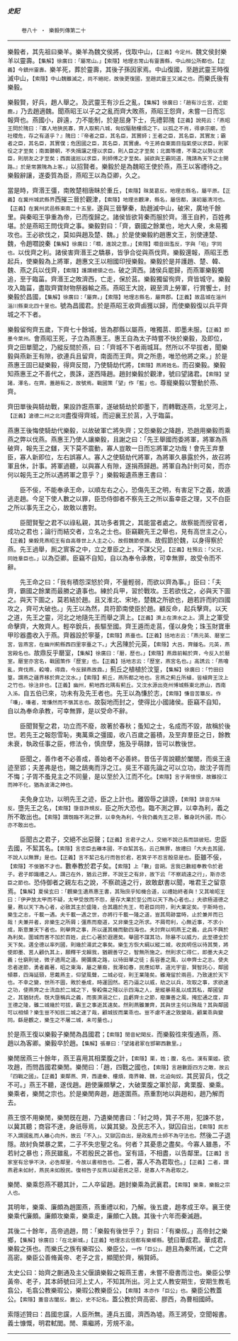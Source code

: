 

##### 史記
　　 `卷八十 ‧ 樂毅列傳第二十`

* * *

樂毅者，其先祖曰樂羊。樂羊為魏文侯將，伐取中山，`【正義】今定州。`魏文侯封樂羊以靈壽。`【集解】徐廣曰：「屬常山。」【索隱】地理志常山有靈壽縣，中山桓公所都也。【正義】今鎮州靈壽。`樂羊死，葬於靈壽，其後子孫因家焉。中山復國，至趙武靈王時復滅中山，`【索隱】中山魏雖滅之，尚不絕祀，故後更復國，至趙武靈王又滅之也。`而樂氏後有樂毅。

樂毅賢，好兵，趙人舉之。及武靈王有沙丘之亂，`【集解】徐廣曰：「趙有沙丘宮，近鉅鹿。」`乃去趙適魏。聞燕昭王以子之之亂而齊大敗燕，燕昭王怨齊，未嘗一日而忘報齊也。燕國小，辟遠，力不能制，於是屈身下士，先禮郭隗`【正義】說苑云：「燕昭王問於隗曰：『寡人地狹民寡，齊人取薊八城，匈奴驅馳樓煩之下。以孤之不肖，得承宗廟，恐社稷危，存之有道乎？』隗曰：『帝者之臣，其名臣，其實師；王者之臣，其名臣，其實友；霸者之臣，其名臣，其實僕；危困國之臣，其名臣，其實虜。今王將自東面目指氣使以求臣，則冢役之才至矣；南面聽朝，不失揖讓之理以求臣，則人臣之才至矣；北面等禮，不乘之以勢以求臣，則朋友之才至矣；西面逡廵以求臣，則師傅之才至矣。誠欲與王霸同道，隗請為天下之士開路。』於是常置隗為上客。」`以招賢者。樂毅於是為魏昭王使於燕，燕王以客禮待之。樂毅辭讓，遂委質為臣，燕昭王以為亞卿，久之。

當是時，齊湣王彊，南敗楚相唐眛於重丘，`【索隱】昩莫葛反。地理志縣名，屬平原。【正義】在冀州城武縣界`西摧三晉於觀津，`【索隱】地理志觀津，縣名，屬信都，漢初屬清河也。　【正義】在冀州武邑縣東南二十五里。`遂與三晉擊秦，助趙滅中山，破宋，廣地千餘里。與秦昭王爭重為帝，已而復歸之。諸侯皆欲背秦而服於齊。湣王自矜，百姓弗堪。於是燕昭王問伐齊之事。樂毅對曰：「齊，霸國之餘業也，地大人衆，未易獨攻也。王必欲伐之，莫如與趙及楚、魏。」於是使樂毅約趙惠文王，別使連楚、魏，令趙嚪說秦`【集解】徐廣曰：「嚪，進說之意。」【索隱】嚪音田濫反，字與「啗」字同也。`以伐齊之利。諸侯害齊湣王之驕暴，皆爭合從與燕伐齊。樂毅還報，燕昭王悉起兵，使樂毅為上將軍，趙惠文王以相國印授樂毅。樂毅於是并護趙、楚、韓、魏、燕之兵以伐齊，`【索隱】護謂總領之也。`破之濟西。諸侯兵罷歸，而燕軍樂毅獨追，至于臨菑。齊湣王之敗濟西，亡走，保於莒。樂毅獨留徇齊，齊皆城守。樂毅攻入臨菑，盡取齊寶財物祭器輸之燕。燕昭王大說，親至濟上勞軍，行賞饗士，封樂毅於昌國，`【集解】徐廣曰：「屬齊。」【索隱】地理志縣名，屬齊郡。【正義】故昌城在淄州淄川縣東北四十里也。`號為昌國君。於是燕昭王收齊鹵獲以歸，而使樂毅復以兵平齊城之不下者。

樂毅留徇齊五歲，下齊七十餘城，皆為郡縣以屬燕，唯獨莒、即墨未服。`【正義】即墨今萊州。`會燕昭王死，子立為燕惠王。惠王自為太子時嘗不快於樂毅，及即位，齊之田單聞之，乃縱反間於燕，曰：「齊城不下者兩城耳。然所以不早拔者，聞樂毅與燕新王有隙，欲連兵且留齊，南面而王齊。齊之所患，唯恐他將之來。」於是燕惠王固已疑樂毅，得齊反間，乃使騎劫代將，`【索隱】燕將姓名。`而召樂毅。樂毅知燕惠王之不善代之，畏誅，遂西降趙。趙封樂毅於觀津，號曰望諸君。`【索隱】望諸，澤名，在齊。蓋趙有之，故號焉。戰國策「望」作「藍」也。`尊寵樂毅以警動於燕、齊。

齊田單後與騎劫戰，果設詐誑燕軍，遂破騎劫於即墨下，而轉戰逐燕，北至河上，`【正義】滄德二州之北河`盡復得齊城，而迎襄王於莒，入于臨菑。

燕惠王後悔使騎劫代樂毅，以故破軍亡將失齊；又怨樂毅之降趙，恐趙用樂毅而乘燕之弊以伐燕。燕惠王乃使人讓樂毅，且謝之曰：「先王舉國而委將軍，將軍為燕破齊，報先王之讎，天下莫不震動，寡人豈敢一日而忘將軍之功哉！會先王弃羣臣，寡人新即位，左右誤寡人。寡人之使騎劫代將軍，為將軍久暴露於外，故召將軍且休，計事。將軍過聽，以與寡人有隙，遂捐燕歸趙。將軍自為計則可矣，而亦何以報先王之所以遇將軍之意乎？」樂毅報遺燕惠王書曰：

　　臣不佞，不能奉承王命，以順左右之心，恐傷先王之明，有害足下之義，故遁逃走趙。今足下使人數之以罪，臣恐侍御者不察先王之所以畜幸臣之理，又不白臣之所以事先王之心，故敢以書對。

　　臣聞賢聖之君不以祿私親，其功多者賞之，其能當者處之。故察能而授官者，成功之君也；論行而結交者，立名之士也。臣竊觀先王之舉也，見有高世主之心，`【正義】樂毅見燕昭王有自高尊世上人主之心，故假魏節使燕。`故假節於魏，以身得察於燕。先王過舉，厠之賔客之中，立之羣臣之上，不謀父兄，`【正義】杜預云：「父兄，同姓羣臣也。」`以為亞卿。臣竊不自知，自以為奉令承教，可幸無罪，故受令而不辭。

　　先王命之曰：「我有積怨深怒於齊，不量輕弱，而欲以齊為事。」臣曰：「夫齊，霸國之餘業而最勝之遺事也。練於兵甲，習於戰攻。王若欲伐之，必與天下圖之。與天下圖之，莫若結於趙。且又淮北、宋地，楚魏之所欲也，趙若許而約四國攻之，齊可大破也。」先王以為然，具符節南使臣於趙。顧反命，起兵擊齊。以天之道，先王之靈，河北之地隨先王而舉之濟上。`【正義】濟上在濟水之上。`濟上之軍受命擊齊，大敗齊人。輕卒銳兵，長驅至國。齊王遁而走莒，僅以身免；珠玉財寶車甲珍器盡收入于燕。齊器設於寧䑓，`【索隱】燕臺也。【正義】括地志云：「燕元英、磿室二宮，皆燕宮，在幽州薊縣西四里寧臺之下。」`大呂陳於元英，`【索隱】大呂，齊鍾名。元英，燕宮殿名也。`故鼎反乎磿室，`【集解】徐廣曰：「磿，歷也。」【索隱】燕鼎前輸於齊，今反入於磿室。磿室亦宮名，戰國策作「歷室」也。【正義】括地志云：「歷室，燕宮名也。」高誘云：「燕噲亂，齊伐燕，殺噲，得鼎，今反歸燕故鼎。」`薊丘之植植於汶篁，`【集解】徐廣曰：「竹田曰篁。謂燕之疆界移於齊之汶水。」【索隱】薊丘，燕所都之地也。言燕之薊丘所植，皆植齊王汶上之竹也。徐注非也。【正義】幽州，薊地西北隅有薊丘。又汶水源出兗州博城縣東北原山，西南入泲。`自五伯已來，功未有及先王者也。先王以為慊於志，`【索隱】慊音苦簟反。作「嗛」，嗛者，常慊然而不愜其志也。`故裂地而封之，使得比小國諸侯。臣竊不自知，自以為奉命承教，可幸無罪，是以受命不辭。

　　臣聞賢聖之君，功立而不廢，故著於春秋；蚤知之士，名成而不毀，故稱於後世。若先王之報怨雪恥，夷萬乘之彊國，收八百歲之蓄積，及至弃羣臣之日，餘教未衰，執政任事之臣，修法令，慎庶孽，施及乎萌隷，皆可以教後世。

　　臣聞之，善作者不必善成，善始者不必善終。昔伍子胥說聽於闔閭，而吳王遠迹至郢；夫差弗是也，賜之鴟夷而浮之江。吳王不寤先論之可以立功，故沈子胥而不悔；子胥不蚤見主之不同量，是以至於入江而不化。`【索隱】言子胥懷恨，故雖投江而神不化，猶為波濤之神也。`

　　夫免身立功，以明先王之迹，臣之上計也。離毀辱之誹謗，`【索隱】誹音方味反。`墮先王之名，`【索隱】墮音許規反。`臣之所大恐也。臨不測之罪，以幸為利，義之所不敢出也。`【索隱】謂旣臨不測之罪，以幸免為利，今我仍義先王之恩，雖身託外國，而心亦不敢出也。`

　　臣聞古之君子，交絕不出惡聲；`【正義】言君子之人，交絕不說己長而談彼短。`忠臣去國，不絜其名。`【索隱】言忠臣去離本國，不自絜其名，云己無罪，故禮曰「大夫去其國，不說人以無罪」是也。【正義】言不絜己名行而咎於君，若箕子不忍言殷惡是也。`臣雖不佞，`【索隱】不佞猶不才也。`數奉教於君子矣。`【索隱】上「數」音朔。言我已數經奉教令於君子。君子即識禮之人。謂己在外，猶云己罪，不說王之有非，故下云「不察疏遠之行」，斯亦忠臣之節也。`恐侍御者之親左右之說，不察疏遠之行，故敢獻書以聞，唯君王之留意焉。`【集解】夏侯玄曰：「觀樂生遺燕惠王書，其殆庶乎知機合道，以禮始終者與！又其喻昭王曰：『伊尹放太甲而不疑，太甲受放而不怨，是存大業於至公而以天下為心者也。』夫欲極道德之量，務以天下為心者，必致其主於盛隆，合其趣於先王，苟君臣同符，則大業定矣。于斯時也，樂生之志，千載一遇。夫千載一遇之世，亦將行千載一隆之道，豈其局跡當時，止於兼并而已哉！夫兼并者，非樂生之所屑；彊燕而廢道，又非樂生之所求。不屑苟利，心無近事，不求小成，斯意兼天下者也。則舉齊之事，所以運其機而動四海也。夫討齊以明燕王之義，此兵不興於為利矣。圍城而害不加於百姓，此仁心著於遐邇矣。舉國不謀其功，除暴不以威力，此至德全於天下矣。邁全德以率列國，則幾於湯武之事矣。樂生方恢大綱以縱二城，收民明信以待其獘，將使即墨、莒人顧仇其上，願釋干戈賴我，猶親善守之，智無所施之。然則求仁得仁，即墨大夫之義；仕窮則徙，微子適周之道。開彌廣之路，以待田單之徒；長容善之風，以申齊士之志。使夫忠者遂節，勇者義著，昭之東海，屬之華裔，我澤如春，民應如草，道光宇宙，賢智託心，鄰國傾慕，四海延頸，思戴燕主，仰望風聲，二城必從，則王業隆矣。雖淹留於兩邑，乃致速於天下也。不幸之變，世所不圖，敗於垂成，時運固然。若乃逼之以威，劫之以兵，攻取之事，求欲速之功，使燕齊之士流血於二城之下，奓殺傷之殘以示四海之人，是縱暴易亂以成其私，鄰國望之，其猶豺虎。旣大墮稱兵之義，而喪濟溺之仁，且虧齊士之節，廢廉善之風，掩宏通之度，弃王德之隆，雖二城幾於可拔，霸王之事逝其遠矣。然則燕雖兼齊，其與世主何以殊哉？其與鄰國可以相傾？樂生豈不知拔二城之速了哉，顧城拔而業乖也。豈不慮不速之致變哉，顧業乖與變同。繇是觀之，樂生之不屠二城，未可量也。」`

於是燕王復以樂毅子樂閒為昌國君；`【索隱】閒音紀閑反。`而樂毅徃來復通燕，燕、趙以為客卿。樂毅卒於趙。`【集解】張華曰：「望諸君冢在邯鄲西數里。」`

樂閒居燕三十餘年，燕王喜用其相栗腹之計，`【索隱】栗，姓；腹，名也。漢有栗姬。`欲攻趙，而問昌國君樂閒。樂閒曰：「趙，四戰之國也，`【索隱】言趙數距四方之敵，故云「四戰之國」。【正義】東鄰燕、齊，西邊秦、樓煩，南界韓、魏，北迫匈奴。`其民習兵，伐之不可。」燕王不聽，遂伐趙。趙使廉頗擊之，大破栗腹之軍於鄗，禽栗腹、樂乘。樂乘者，樂閒之宗也。於是樂閒奔趙，趙遂圍燕。燕重割地以與趙和，趙乃解而去。

燕王恨不用樂閒，樂閒旣在趙，乃遺樂閒書曰：「紂之時，箕子不用，犯諫不怠，以冀其聽；商容不達，身祇辱焉，以冀其變。及民志不入，獄囚自出，`【索隱】民志不入謂國亂而人離心向外，故云「不入」。又獄囚自出，是政亂而士師不為守法也。`然後二子退隱。故紂負桀暴之累，二子不失忠聖之名。何者？其憂患之盡矣。今寡人雖愚，不若紂之暴也；燕民雖亂，不若殷民之甚也。室有語，不相盡，以告鄰里。`【正義】言家室有忿爭不決，必告鄰里，今故以書相告也。`二者，寡人不為君取也。」`【正義】二者，謂燕君未如紂，燕民未如殷民。復相告子反燕以疑君民之惡，是寡人不為君取之。`

樂閒、樂乘怨燕不聽其計，二人卒留趙。趙封樂乘為武襄君。`【索隱】樂乘，樂毅之宗人也。`

其明年，樂乘、廉頗為趙圍燕，燕重禮以和，乃解。後五歲，趙孝成王卒。襄王使樂乘代廉頗。廉頗攻樂乘，樂乘走，廉頗亡入魏。其後十六年而秦滅趙。

其後二十餘年，高帝過趙，問：「樂毅有後世乎？」對曰：「有樂叔。」高帝封之樂鄉，`【集解】徐廣曰：「在北新城。」【正義】地理志云信都有樂鄉縣。`號曰華成君。華成君，樂毅之孫也。而樂氏之族有樂瑕公、樂臣公，`一作「巨公」。`趙且為秦所滅，亡之齊高密。樂臣公善脩黃帝、老子之言，顯聞於齊，稱賢師。

太史公曰：始齊之蒯通及主父偃讀樂毅之報燕王書，未嘗不廢書而泣也。樂臣公學黃帝、老子，其本師號曰河上丈人，不知其所出。河上丈人教安期生，安期生教毛翕公，毛翕公教樂瑕公，樂瑕公教樂臣公，`【索隱】本亦作「巨公」也。`樂臣公教蓋公。`【索隱】蓋音古闔反。蓋公，史不記名。`蓋公教於齊高密、膠西，為曹相國師。

索隱述贊曰：昌國忠讜，人臣所無。連兵五國，濟西為墟。燕王將受，空聞報書。義士慷慨，明君軾閭。閒、乘繼將，芳規不渝。

* * *

